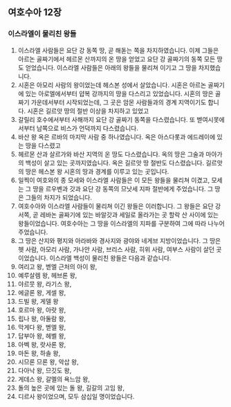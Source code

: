 ## 여호수아 12장

### 이스라엘이 물리친 왕들
1. 이스라엘 사람들은 요단 강 동쪽 땅, 곧 해돋는 쪽을 차지하였습니다. 이제 그들은 아르논 골짜기에서 헤르몬 산까지의 온 땅을 얻었고 요단 강 골짜기의 동쪽 모든 땅도 얻었습니다. 이스라엘 사람들은 아래의 왕들을 물리쳐 이기고 그 땅을 차지했습니다.
2. 시혼은 아모리 사람의 왕이었는데 헤스본 성에서 살았습니다. 시혼은 아르논 골짜기에 있는 아로엘에서부터 얍복 강까지의 땅을 다스리고 있었습니다. 시혼의 땅은 골짜기 가운데서부터 시작되었는데, 그 곳은 암몬 사람들과의 경계 지역이기도 합니다. 시혼은 길르앗 땅의 절반 이상을 차지하고 있었고
3. 갈릴리 호수에서부터 사해까지 요단 강 골짜기 동쪽을 다스렸습니다. 또 벧여시못에서부터 남쪽으로 비스가 언덕까지 다스렸습니다.
4. 바산 왕 옥은 르바의 마지막 사람 중 하나였습니다. 옥은 아스다롯과 에드레이에 있는 땅을 다스렸고
5. 헤르몬 산과 살르가와 바산 지역의 온 땅도 다스렸습니다. 옥의 땅은 그술과 마아가의 백성이 살고 있는 곳까지였습니다. 옥은 길르앗 땅 절반도 다스렸습니다. 길르앗의 땅은 헤스본 왕 시혼의 땅과 경계를 이루고 있는 곳입니다.
6. 일찍이 여호와의 종 모세와 이스라엘 사람들은 이 모든 왕들을 물리쳐 이겼고, 모세는 그 땅을 르우벤과 갓과 요단 강 동쪽의 므낫세 지파 절반에게 주었습니다. 그 땅은 그들의 차지가 되었습니다.
7. 여호수아와 이스라엘 사람들이 물리쳐 이긴 왕들은 이러합니다. 그 왕들은 요단 강 서쪽, 곧 레바논 골짜기에 있는 바알갓과 세일로 올라가는 곳 할락 산 사이에 있는 왕들이었습니다. 여호수아는 그 땅을 이스라엘의 지파를 구분하여 그에 따라 나누어 주었습니다.
8. 그 땅은 산지와 평지와 아라바와 경사지와 광야와 네게브 지방이었습니다. 그 땅은 헷 사람, 아모리 사람, 가나안 사람, 브리스 사람, 히위 사람, 여부스 사람이 살던 곳이었습니다. 이스라엘 백성이 물리친 왕들은 다음과 같습니다.
9. 여리고 왕, 벧엘 근처의 아이 왕,
10. 예루살렘 왕, 헤브론 왕,
11. 야르뭇 왕, 라기스 왕,
12. 에글론 왕, 게셀 왕,
13. 드빌 왕, 게델 왕
14. 호르마 왕, 아랏 왕,
15. 립나 왕, 아둘람 왕,
16. 막게다 왕, 벧엘 왕,
17. 답부아 왕, 헤벨 왕,
18. 아벡 왕, 랏사론 왕,
19. 마돈 왕, 하솔 왕,
20. 시므론 므론 왕, 악삽 왕,
21. 다아낙 왕, 므깃도 왕,
22. 게데스 왕, 갈멜의 욕느암 왕,
23. 돌의 높은 곳에 있는 돌 왕, 길갈의 고임 왕,
24. 디르사 왕이었으며, 모두 삼십일 명이었습니다.